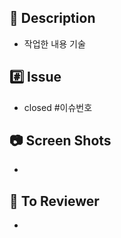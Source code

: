 ## 📝 Description
- 작업한 내용 기술

## #️⃣ Issue
- closed #이슈번호

## 📷 Screen Shots
- 

## 💬 To Reviewer
- 
